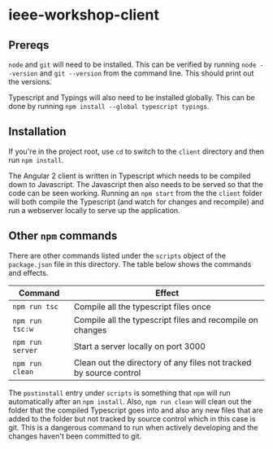 # ieee-workshop-client

## Prereqs

`node` and `git` will need to be installed. This can be verified by running `node --version` and `git --version` from the command line. This should print out the versions.

Typescript and Typings will also need to be installed globally. This can be done by running `npm install --global typescript typings`. 

## Installation

If you're in the project root, use `cd` to switch to the `client` directory and then run `npm install`.

The Angular 2 client is written in Typescript which needs to be compiled down to Javascript. The Javascript then also needs to be served so that the code can be seen working. Running an `npm start` from the the `client` folder will both compile the Typescript (and watch for changes and recompile) and run a webserver locally to serve up the application.

## Other `npm` commands

There are other commands listed under the `scripts` object of the `package.json` file in this directory. The table below shows the commands and effects.

| Command          | Effect                                                             |
|------------------|--------------------------------------------------------------------|
| `npm run tsc`    | Compile all the typescript files once                              |
| `npm run tsc:w`  | Compile all the typescript files and recompile on changes          |
| `npm run server` | Start a server locally on port 3000                                |
| `npm run clean`  | Clean out the directory of any files not tracked by source control |

The `postinstall` entry under `scripts` is something that `npm` will run automatically after an `npm install`. Also, `npm run clean` will clean out the folder that the compiled Typescript goes into and also any new files that are added to the folder but not tracked by source control which in this case is git. This is a dangerous command to run when actively developing and the changes haven't been committed to git.
